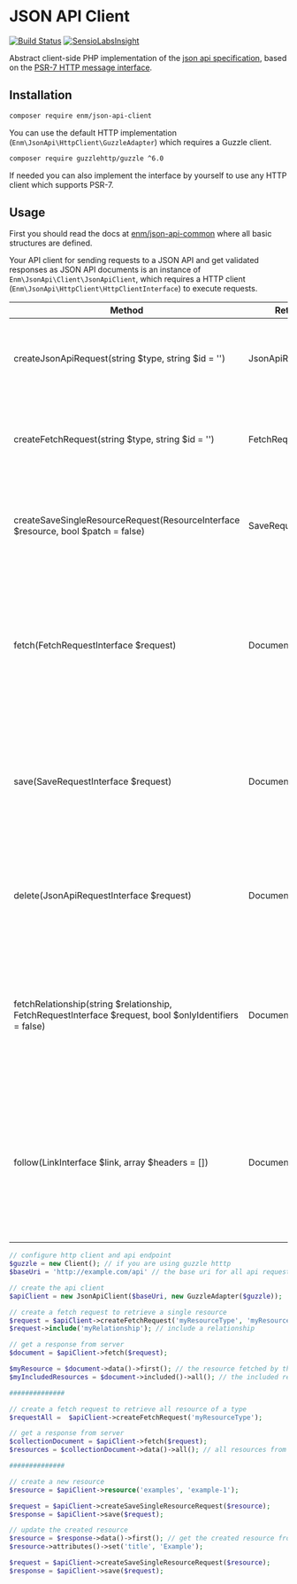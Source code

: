 JSON API Client
===============
[![Build Status](https://travis-ci.org/eosnewmedia/JSON-API-Client.svg?branch=master)](https://travis-ci.org/eosnewmedia/JSON-API-Client) [![SensioLabsInsight](https://insight.sensiolabs.com/projects/d6c28b22-fa18-4a74-8204-0e91d205781a/mini.png)](https://insight.sensiolabs.com/projects/d6c28b22-fa18-4a74-8204-0e91d205781a)

Abstract client-side PHP implementation of the [json api specification](http://jsonapi.org/format/), based on the [PSR-7 HTTP message interface](http://www.php-fig.org/psr/psr-7/).

## Installation

```sh
composer require enm/json-api-client
```

You can use the default HTTP implementation (`Enm\JsonApi\HttpClient\GuzzleAdapter`) which requires a Guzzle client.

```sh
composer require guzzlehttp/guzzle ^6.0
```

If needed you can also implement the interface by yourself to use any HTTP client which supports PSR-7.

## Usage
First you should read the docs at [enm/json-api-common](https://eosnewmedia.github.io/JSON-API-Common/) where all basic structures are defined.

Your API client for sending requests to a JSON API and get validated responses as JSON API documents is an instance of
`Enm\JsonApi\Client\JsonApiClient`, which requires a HTTP client (`Enm\JsonApi\HttpClient\HttpClientInterface`) to execute
requests.

| Method                                                                                                 | Return Type             | Description                                                                                                                    |
|--------------------------------------------------------------------------------------------------------|-------------------------|--------------------------------------------------------------------------------------------------------------------------------|
| createJsonApiRequest(string $type, string $id = '')                                                    | JsonApiRequestInterface | Create a new JSON API request object, needed for a delete request.                                                             |
| createFetchRequest(string $type, string $id = '')                                                      | FetchRequestInterface   | Create a new fetch request object, needed for fetch requests.                                                                  |
| createSaveSingleResourceRequest(ResourceInterface $resource, bool $patch = false)                      | SaveRequestInterface    | Create a new save request object, needed for create or patch requests.                                                         |
| fetch(FetchRequestInterface $request)                                                                  | DocumentInterface       | Execute a fetch request for one or many resources and transform the server response into a JSON API document.                  |
| save(SaveRequestInterface $request)                                                                    | DocumentInterface       | Execute a save (create or patch) request and transform the server response into a JSON API document.                           |
| delete(JsonApiRequestInterface $request)                                                               | DocumentInterface       | Execute a delete request and transform the server response into a JSON API document.                                           |
| fetchRelationship(string $relationship, FetchRequestInterface $request, bool $onlyIdentifiers = false) | DocumentInterface       | Execute a fetch request for a relationship and transform the server response into a JSON API document.                         |
| follow(LinkInterface $link, array $headers = [])                                                       | DocumentInterface       | Execute a fetch request which is defined by a JSON API link object and transform the server response into a JSON API document. |


```php 
// configure http client and api endpoint
$guzzle = new Client(); // if you are using guzzle htttp
$baseUri = 'http://example.com/api' // the base uri for all api requests

// create the api client
$apiClient = new JsonApiClient($baseUri, new GuzzleAdapter($guzzle));

// create a fetch request to retrieve a single resource
$request = $apiClient->createFetchRequest('myResourceType', 'myResource');
$request->include('myRelationship'); // include a relationship

// get a response from server
$document = $apiClient->fetch($request);

$myResource = $document->data()->first(); // the resource fetched by this request
$myIncludedResources = $document->included()->all(); // the included resources fetched with the include parameter

##############

// create a fetch request to retrieve all resource of a type
$requestAll =  $apiClient->createFetchRequest('myResourceType');

// get a response from server
$collectionDocument = $apiClient->fetch($request);
$resources = $collectionDocument->data()->all(); // all resources from the current response

##############

// create a new resource
$resource = $apiClient->resource('examples', 'example-1');

$request = $apiClient->createSaveSingleResourceRequest($resource);
$response = $apiClient->save($request);

// update the created resource
$resource = $response->data()->first(); // get the created resource from response
$resource->attributes()->set('title', 'Example');

$request = $apiClient->createSaveSingleResourceRequest($resource);
$response = $apiClient->save($request);

```
